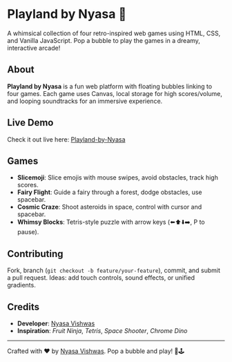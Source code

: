 # Playland by Nyasa 🫧

A whimsical collection of four retro-inspired web games using HTML, CSS, and Vanilla JavaScript. Pop a bubble to play the games in a dreamy, interactive arcade!

## About
**Playland by Nyasa** is a fun web platform with floating bubbles linking to four games. Each game uses Canvas, local storage for high scores/volume, and looping soundtracks for an immersive experience.

## Live Demo
Check it out live here: [Playland-by-Nyasa](https://playland-by-nyasa.netlify.app)

## Games
- **Slicemoji**: Slice emojis with mouse swipes, avoid obstacles, track high scores.
- **Fairy Flight**: Guide a fairy through a forest, dodge obstacles, use spacebar.
- **Cosmic Craze**: Shoot asteroids in space, control with cursor and spacebar.
- **Whimsy Blocks**: Tetris-style puzzle with arrow keys (⬅️⬆️⬇️➡️, P to pause).

## Contributing
Fork, branch (`git checkout -b feature/your-feature`), commit, and submit a pull request. Ideas: add touch controls, sound effects, or unified gradients.

## Credits
- **Developer**: [Nyasa Vishwas](https://github.com/NyasaVishwas)
- **Inspiration**: *Fruit Ninja*, *Tetris*, *Space Shooter*, *Chrome Dino*

---
Crafted with ❤️ by [Nyasa Vishwas](https://github.com/NyasaVishwas). Pop a bubble and play! 🌻🕹️